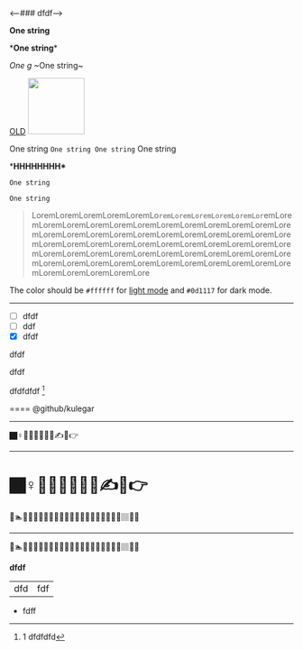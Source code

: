 <--### dfdf-->



**One string**

\*__One string__\*

*One g*
~One string~

[OLD](https://www.oxfordlearnersdictionaries.com/)
<img src="https://bit.ly/3ET8tQS" width="100">

One string `One string One string` One string

\***HHHHHHHH\***

```
One string

One string
```
> LoremLoremLoremLoremLoremLo`remLoremLoremLoremLoremLor`emLoremLoremLoremLoremLoremLoremLoremLoremLoremLoremLoremLoremLoremLoremLoremLoremLoremLoremLoremLoremLoremLoremLoremLoremLoremLoremLoremLoremLoremLoremLoremLoremLoremLoremLoremLoremLoremLoremLoremLoremLoremLoremLoremLoremLoremLoremLoremLoremLoremLoremLoremLoremLoremLoremLoremLoremLoremLoremLoremLoremLore

The color should be `#ffffff` for [light mode](млюю) and `#0d1117` for dark mode.
*******************

- [ ] dfdf
- [ ] ddf
- [x] dfdf

dfdf

dfdf

dfdfdfdf [^1]

[^1]: 1 dfdfdfd

====
@github/kulegar
***

🏿‍♀️🧖🏿‍♂️🧎🏿‍♂️✍🤘👉

---

🏿‍♀️🧖🏿‍♂️🧎🏿‍♂️✍🤘👉
===

🌴🏊👩👷👳🏿‍♀️🤴🏿👩🏿‍🦱🎅🏿👨🏿‍🦰🎅🏿👱🏽🏽🤏🏽

<hr>


🌴🏊👩👷👳🏿‍♀️🤴🏿👩🏿‍🦱🎅🏿👨🏿‍🦰🎅🏿👱🏽🏽🤏🏽

<p><b>dfdf</b></p>

<table>
       <tr><td>dfd</td><td>fdf</td></tr>
</table>

<ul>
       <li>fdff</li> 
 </ul>
